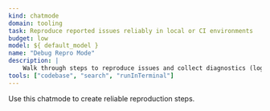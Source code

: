 ```yaml
---
kind: chatmode
domain: tooling
task: Reproduce reported issues reliably in local or CI environments
budget: low
model: ${ default_model }
name: "Debug Repro Mode"
description: |
	Walk through steps to reproduce issues and collect diagnostics (logs, stack traces).
tools: ["codebase", "search", "runInTerminal"]
---
```


Use this chatmode to create reliable reproduction steps.

